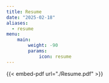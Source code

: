 ```yaml
---
title: Resume
date: "2025-02-18"
aliases:
  - resume
menu:
    main: 
        weight: -90
        params:
            icon: resume
---
```


{{< embed-pdf url="./Resume.pdf" >}}
